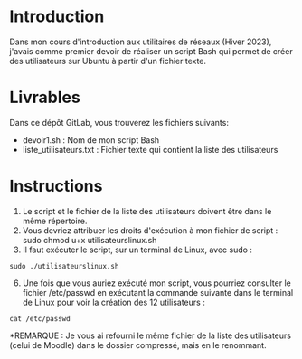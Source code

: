 # Introduction
Dans mon cours d'introduction aux utilitaires de réseaux (Hiver 2023), j'avais comme premier devoir de réaliser un script Bash qui permet de créer des utilisateurs sur Ubuntu à partir d'un fichier texte.

# Livrables
Dans ce dépôt GitLab, vous trouverez les fichiers suivants:

- devoir1.sh : Nom de mon script Bash
- liste_utilisateurs.txt : Fichier texte qui contient la liste des utilisateurs

# Instructions
1. Le script et le fichier de la liste des utilisateurs doivent être dans le même répertoire.
2. Vous devriez attribuer les droits d'exécution à mon fichier de script : sudo chmod u+x utilisateurslinux.sh
3. Il faut exécuter le script, sur un terminal de Linux, avec sudo :

```
sudo ./utilisateurslinux.sh
```

6. Une fois que vous auriez exécuté mon script, vous pourriez consulter le fichier /etc/passwd en exécutant la commande suivante dans le terminal de Linux pour voir la création des 12 utilisateurs :

```
cat /etc/passwd
```

*REMARQUE : Je vous ai refourni le même fichier de la liste des utilisateurs (celui de Moodle) dans le dossier compressé, mais en le renommant.
